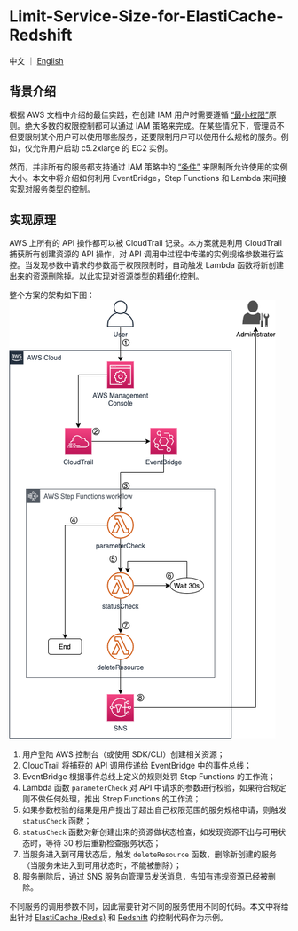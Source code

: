 # Limit-Service-Size-for-ElastiCache-Redshift

中文 ｜ [English](README-ENG.md)

## 背景介绍
根据 AWS 文档中介绍的最佳实践，在创建 IAM 用户时需要遵循 [“最小权限”](https://docs.aws.amazon.com/zh_cn/IAM/latest/UserGuide/best-practices.html#grant-least-privilege)原则。绝大多数的权限控制都可以通过 IAM 策略来完成。在某些情况下，管理员不但要限制某个用户可以使用哪些服务，还要限制用户可以使用什么规格的服务。例如，仅允许用户启动 c5.2xlarge 的 EC2 实例。

然而，并非所有的服务都支持通过 IAM 策略中的 [“条件”](https://docs.aws.amazon.com/zh_cn/IAM/latest/UserGuide/reference_policies_elements_condition.html) 来限制所允许使用的实例大小。本文中将介绍如何利用 EventBridge，Step Functions 和 Lambda 来间接实现对服务类型的控制。

## 实现原理
AWS 上所有的 API 操作都可以被 CloudTrail 记录。本方案就是利用 CloudTrail 捕获所有创建资源的 API 操作，对 API 调用中过程中传递的实例规格参数进行监控。当发现参数中请求的参数高于权限限制时，自动触发 Lambda 函数将新创建出来的资源删除掉。以此实现对资源类型的精细化控制。

整个方案的架构如下图：
![architecture](png/01-architecture.png "architecture")

1. 用户登陆 AWS 控制台（或使用 SDK/CLI）创建相关资源；
2. CloudTrail 将捕获的 API 调用传递给 EventBridge 中的事件总线；
3. EventBridge 根据事件总线上定义的规则处罚 Step Functions 的工作流；
4. Lambda 函数 <code>parameterCheck</code> 对 API 中请求的参数进行校验，如果符合规定则不做任何处理，推出 Strep Functions 的工作流；
5. 如果参数校验的结果是用户提出了超出自己权限范围的服务规格申请，则触发 <code>statusCheck</code> 函数；
6. <code>statusCheck</code> 函数对新创建出来的资源做状态检查，如发现资源不出与可用状态时，等待 30 秒后重新检查服务状态；
7. 当服务进入到可用状态后，触发 <code>deleteResource</code> 函数，删除新创建的服务（当服务未进入到可用状态时，不能被删除）；
8. 服务删除后，通过 SNS 服务向管理员发送消息，告知有违规资源已经被删除。

不同服务的调用参数不同，因此需要针对不同的服务使用不同的代码。本文中将给出针对 [ElastiCache (Redis)](Redis-CN.md) 和 [Redshift](Redshift-CN.md) 的控制代码作为示例。
